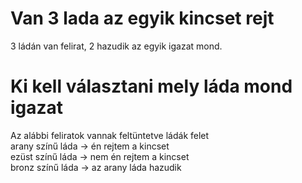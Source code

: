 # Van 3 lada az egyik kincset rejt
3 ládán van felirat, 2 hazudik az egyik igazat mond. 
# Ki kell választani mely láda mond igazat
Az alábbi feliratok vannak feltüntetve  ládák felet
<br>
arany színű láda -> én rejtem a kincset
<br> 
ezüst színű láda -> nem én rejtem a kincset
<br>
bronz színű láda -> az arany láda hazudik 
